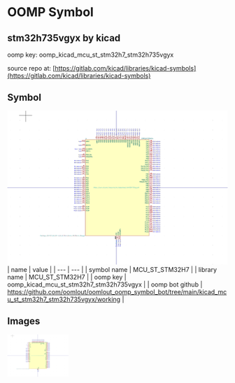 # OOMP Symbol  
## stm32h735vgyx  by kicad  
  
oomp key: oomp_kicad_mcu_st_stm32h7_stm32h735vgyx  
  
source repo at: [https://gitlab.com/kicad/libraries/kicad-symbols](https://gitlab.com/kicad/libraries/kicad-symbols)  
## Symbol  
  
[![working.png](working_600.png)](working.png)  
| name | value | 
| --- | --- | 
| symbol name | MCU_ST_STM32H7 | 
| library name | MCU_ST_STM32H7 | 
| oomp key | oomp_kicad_mcu_st_stm32h7_stm32h735vgyx | 
| oomp bot github | https://github.com/oomlout/oomlout_oomp_symbol_bot/tree/main/kicad_mcu_st_stm32h7_stm32h735vgyx/working | 
## Images  
  
[![working.png](working_140.png)](working.png)  
